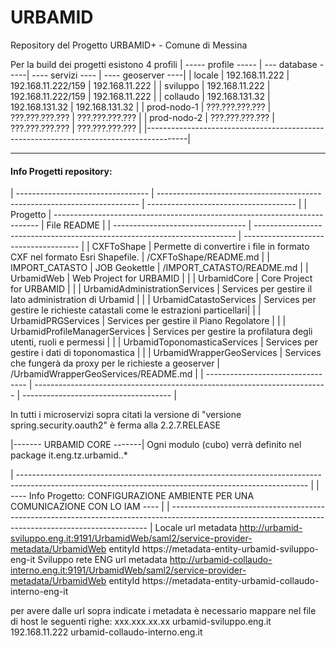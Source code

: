 # URBAMID
Repository del Progetto URBAMID+ - Comune di Messina

Per la build dei progetti esistono 4 profili
  | ----- profile ----- | ---  database  -----| ----  servizi  ---- | ----  geoserver  ----|
  |	locale   		    |    192.168.11.222   | 192.168.11.222/159  |    192.168.11.222    |
  | sviluppo			|    192.168.11.222   | 192.168.11.222/159  |    192.168.11.222    |
  | collaudo			|    192.168.131.32   |    192.168.131.32   |    192.168.131.32    |
  | prod-nodo-1			|   ???.???.???.???   |   ???.???.???.???   |   ???.???.???.???    |
  | prod-nodo-2			|   ???.???.???.???   |   ???.???.???.???   |   ???.???.???.???    |
  |----------------------------------------------------------------------------------------|
  
-----
#### Info Progetti repository:
| --------------------------------- | -------------------------------------------------------------------------  | ------------------------------------- |
| Progetto              			| -------------------------------------------------------------------------- | File README                        	 |
| --------------------------------- | -------------------------------------------------------------------------  | ------------------------------------- |
| CXFToShape            			| Permette di convertire i file in formato CXF nel formato Esri Shapefile.   | /CXFToShape/README.md      		  	 |
| IMPORT_CATASTO 					| JOB Geokettle 															 | /IMPORT_CATASTO/README.md  		  	 |
| UrbamidWeb						| Web Project for URBAMID													 |									  	 |
| UrbamidCore						| Core Project for URBAMID													 |									  	 |
| UrbamidAdministrationServices		| Services per gestire il lato administration di Urbamid					 |									  	 |
| UrbamidCatastoServices			| Services per gestire le richieste catastali come le estrazioni particellari|									   	 |
| UrbamidPRGServices				| Services per gestire il Piano Regolatore									 |									  	 |
| UrbamidProfileManagerServices		| Services per gestire la profilatura degli utenti, ruoli e permessi		 |									  	 |
| UrbamidToponomasticaServices		| Services per gestire i dati di toponomastica								 |									  	 |
| UrbamidWrapperGeoServices			| Services che fungerà da proxy per le richieste a geoserver				 |	/UrbamidWrapperGeoServices/README.md |
| --------------------------------- | -------------------------------------------------------------------------  | ------------------------------------- |

In tutti i microservizi sopra citati la versione di "versione spring.security.oauth2" è ferma alla 2.2.7.RELEASE

|------- URBAMID CORE -------| 
Ogni modulo (cubo) verrà definito nel package 
	it.eng.tz.urbamid.<NomeModulo>.*
	
	
	

| ------------------------------------------------------------------------------------------------------------------------------------------------------ |
| ---- Info Progetto: CONFIGURAZIONE AMBIENTE PER UNA COMUNICAZIONE CON LO IAM	 																    ---- |
| ------------------------------------------------------------------------------------------------------------------------------------------------------ |
Locale
	url metadata http://urbamid-sviluppo.eng.it:9191/UrbamidWeb/saml2/service-provider-metadata/UrbamidWeb
	entityId https://metadata-entity-urbamid-sviluppo-eng-it
Sviluppo rete ENG
	url metadata http://urbamid-collaudo-interno.eng.it:9191/UrbamidWeb/saml2/service-provider-metadata/UrbamidWeb
	entityId https://metadata-entity-urbamid-collaudo-interno-eng-it
	
per avere dalle url sopra indicate i metadata è necessario mappare nel file di host le seguenti righe:
	xxx.xxx.xx.xx urbamid-sviluppo.eng.it
	192.168.11.222 urbamid-collaudo-interno.eng.it	
